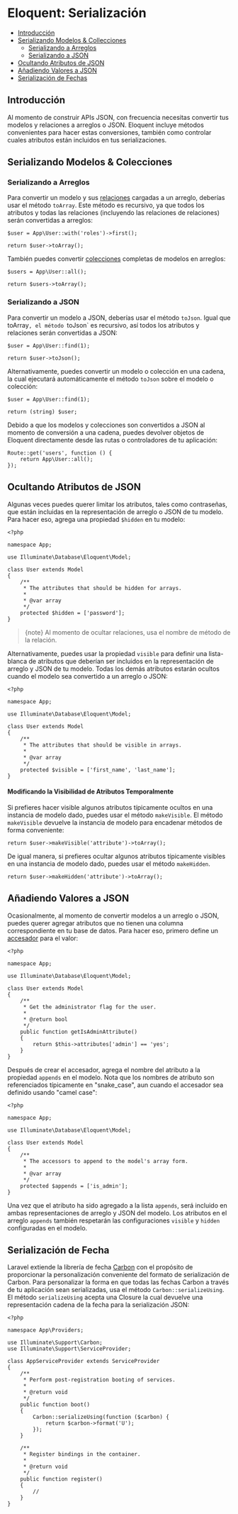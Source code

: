 # Eloquent: Serialización

- [Introducción](#introduction)
- [Serializando Modelos & Collecciones](#serializing-models-and-collections)
    - [Serializando a Arreglos](#serializing-to-arrays)
    - [Serializando a JSON](#serializing-to-json)
- [Ocultando Atributos de JSON](#hiding-attributes-from-json)
- [Añadiendo Valores a JSON](#appending-values-to-json)
- [Serialización de Fechas](#date-serialization)

<a name="introduction"></a>
## Introducción

Al momento de construir APIs JSON, con frecuencia necesitas convertir tus modelos y relaciones a arreglos o JSON. Eloquent incluye métodos convenientes para hacer estas conversiones, también como controlar cuales atributos están incluidos en tus serializaciones.

<a name="serializing-models-and-collections"></a>
## Serializando Modelos & Colecciones

<a name="serializing-to-arrays"></a>
### Serializando a Arreglos

Para convertir un modelo y sus [relaciones](/docs/{{version}}/eloquent-relationships) cargadas a un arreglo, deberías usar el método `toArray`. Este método es recursivo, ya que todos los atributos y todas las relaciones (incluyendo las relaciones de relaciones) serán convertidas a arreglos:

    $user = App\User::with('roles')->first();

    return $user->toArray();

También puedes convertir [colecciones](/docs/{{version}}/eloquent-collections) completas de modelos en arreglos:

    $users = App\User::all();

    return $users->toArray();

<a name="serializing-to-json"></a>
### Serializando a JSON

Para convertir un modelo a JSON, deberías usar el método `toJson`. Igual que toArray`, el método `toJson` es recursivo, así todos los atributos y relaciones serán convertidas a JSON:

    $user = App\User::find(1);

    return $user->toJson();

Alternativamente, puedes convertir un modelo o colección en una cadena, la cual ejecutará  automáticamente el método `toJson` sobre el modelo o colección:

    $user = App\User::find(1);

    return (string) $user;

Debido a que los modelos y colecciones son convertidos a JSON al momento de conversión a una cadena, puedes devolver objetos de Eloquent directamente desde las rutas o controladores de tu aplicación:

    Route::get('users', function () {
        return App\User::all();
    });

<a name="hiding-attributes-from-json"></a>
## Ocultando Atributos de JSON

Algunas veces puedes querer limitar los atributos, tales como contraseñas, que están incluidas en la representación de arreglo o JSON de tu modelo. Para hacer eso, agrega una propiedad `$hidden` en tu modelo:

    <?php

    namespace App;

    use Illuminate\Database\Eloquent\Model;

    class User extends Model
    {
        /**
         * The attributes that should be hidden for arrays.
         *
         * @var array
         */
        protected $hidden = ['password'];
    }

> {note} Al momento de ocultar relaciones, usa el nombre de método de la relación.

Alternativamente, puedes usar la propiedad `visible` para definir una lista-blanca de atributos que deberían ser incluidos en la representación de arreglo y JSON de tu modelo. Todas los demás atributos estarán ocultos cuando el modelo sea convertido a un arreglo o JSON:

    <?php

    namespace App;

    use Illuminate\Database\Eloquent\Model;

    class User extends Model
    {
        /**
         * The attributes that should be visible in arrays.
         *
         * @var array
         */
        protected $visible = ['first_name', 'last_name'];
    }

#### Modificando la Visibilidad de Atributos Temporalmente

Si prefieres hacer visible algunos atributos típicamente ocultos en una instancia de modelo dado, puedes usar el método `makeVisible`. El método `makeVisible` devuelve la instancia de modelo para encadenar métodos de forma conveniente:

    return $user->makeVisible('attribute')->toArray();

De igual manera, si prefieres ocultar algunos atributos típicamente visibles en una instancia de modelo dado, puedes usar el método `makeHidden`.

    return $user->makeHidden('attribute')->toArray();

<a name="appending-values-to-json"></a>
## Añadiendo Valores a JSON

Ocasionalmente, al momento de convertir modelos a un arreglo o JSON, puedes querer agregar atributos que no tienen una columna correspondiente en tu base de datos. Para hacer eso, primero define un [accesador](/docs/{{version}}/eloquent-mutators) para el valor:

    <?php

    namespace App;

    use Illuminate\Database\Eloquent\Model;

    class User extends Model
    {
        /**
         * Get the administrator flag for the user.
         *
         * @return bool
         */
        public function getIsAdminAttribute()
        {
            return $this->attributes['admin'] == 'yes';
        }
    }

Después de crear el accesador, agrega el nombre del atributo a la propiedad `appends` en el modelo. Nota que los nombres de atributo son referenciados típicamente en "snake_case", aun cuando el accesador sea definido usando "camel case":

    <?php

    namespace App;

    use Illuminate\Database\Eloquent\Model;

    class User extends Model
    {
        /**
         * The accessors to append to the model's array form.
         *
         * @var array
         */
        protected $appends = ['is_admin'];
    }

Una vez que el atributo ha sido agregado a la lista `appends`, será incluido en ambas representaciones de arreglo y JSON del modelo. Los atributos en el arreglo `appends` también respetarán las configuraciones `visible` y `hidden` configuradas en el modelo.

<a name="date-serialization"></a>
## Serialización de Fecha

Laravel extiende la librería de fecha [Carbon](https://github.com/briannesbitt/Carbon) con el propósito de proporcionar la personalización conveniente del formato de serialización de Carbon. Para personalizar la forma en que todas las fechas Carbon a través de tu aplicación sean serializadas, usa el método `Carbon::serializeUsing`. El método `serializeUsing` acepta una Closure la cual devuelve una representación cadena de la fecha para la serialización JSON:

    <?php

    namespace App\Providers;

    use Illuminate\Support\Carbon;
    use Illuminate\Support\ServiceProvider;

    class AppServiceProvider extends ServiceProvider
    {
        /**
         * Perform post-registration booting of services.
         *
         * @return void
         */
        public function boot()
        {
            Carbon::serializeUsing(function ($carbon) {
                return $carbon->format('U');
            });
        }

        /**
         * Register bindings in the container.
         *
         * @return void
         */
        public function register()
        {
            //
        }
    }
